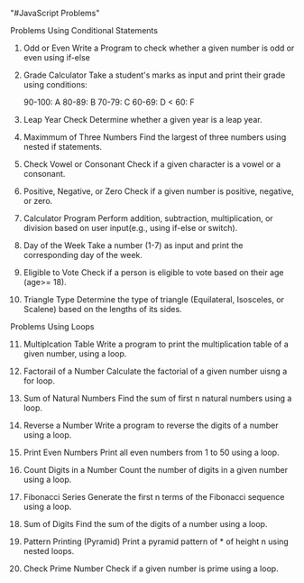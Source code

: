 "#JavaScript Problems" 

Problems Using Conditional Statements

1. Odd or Even
    Write a Program to check whether a given number is odd or even using 
    if-else

2. Grade Calculator
    Take a student's marks as input and print their grade using conditions:

    90-100: A
    80-89: B
    70-79: C
    60-69: D
    < 60: F

3. Leap Year Check
    Determine whether a given year is a leap year.

4. Maximmum of Three Numbers
    Find the largest of three numbers using nested if statements.

5. Check Vowel or Consonant
    Check if a given character is a vowel or a consonant.

6. Positive, Negative, or Zero
    Check if a given number is positive, negative, or zero.

7. Calculator Program
    Perform addition, subtraction, multiplication, or division based on user input(e.g., using if-else or switch).

8. Day of the Week
    Take a number (1-7) as input and print the corresponding day of the week.

9. Eligible to Vote
    Check if a person is eligible to vote based on their age (age>= 18).

10. Triangle Type 
    Determine the type of triangle (Equilateral, Isosceles, or Scalene) based on the lengths of its sides.

Problems Using Loops

11. Multiplcation Table
    Write a program to print the multiplication table of a given number, using a loop.

12. Factorail of a Number
    Calculate the factorial of a given number uisng a for loop.

13. Sum of Natural Numbers
    Find the sum of first n natural numbers using a loop.

14. Reverse a Number
    Write a program to reverse the digits of a number using a loop.

15. Print Even Numbers
    Print all even numbers from 1 to 50 using a loop.

16. Count Digits in a Number
    Count the number of digits in a given number using a loop.

17. Fibonacci Series
    Generate the first n terms of the Fibonacci sequence using a loop.

18. Sum of Digits
    Find the sum of the digits of a number using a loop.

19. Pattern Printing (Pyramid)
    Print a pyramid pattern of * of height n using nested loops.

20. Check Prime Number
    Check if a given number is prime using a loop.

